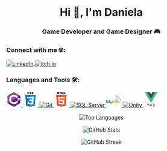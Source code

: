 <h1 align="center">Hi 👋, I'm Daniela</h1>
<h3 align="center">Game Developer and Game Designer 🎮</h3>

<h3 align="left">Connect with me 🌐:</h3>
<p align="left">
  <a href="https://linkedin.com/in/daniela-luiza-duwe-heiderscheidt-168965ab" target="blank">
    <img align="center" src="https://raw.githubusercontent.com/rahuldkjain/github-profile-readme-generator/master/src/images/icons/Social/linked-in-alt.svg" alt="LinkedIn" height="30" width="40" />
  </a>
  <a href="https://danielaluiza.itch.io/" target="blank">
    <img align="center" src="https://static.itch.io/images/itchio-textless-black.svg" alt="itch.io" height="30" width="40" />
  </a>
</p>

<h3 align="left">Languages and Tools 🛠️:</h3>
<p align="left">
  <a href="https://www.w3schools.com/cs/" target="_blank" rel="noreferrer">
    <img src="https://raw.githubusercontent.com/devicons/devicon/master/icons/csharp/csharp-original.svg" alt="C#" width="40" height="40"/>
  </a>
  <a href="https://www.w3schools.com/css/" target="_blank" rel="noreferrer">
    <img src="https://raw.githubusercontent.com/devicons/devicon/master/icons/css3/css3-original-wordmark.svg" alt="CSS3" width="40" height="40"/>
  </a>
  <a href="https://git-scm.com/" target="_blank" rel="noreferrer">
    <img src="https://www.vectorlogo.zone/logos/git-scm/git-scm-icon.svg" alt="Git" width="40" height="40"/>
  </a>
  <a href="https://www.w3.org/html/" target="_blank" rel="noreferrer">
    <img src="https://raw.githubusercontent.com/devicons/devicon/master/icons/html5/html5-original-wordmark.svg" alt="HTML5" width="40" height="40"/>
  </a>
  <a href="https://www.microsoft.com/en-us/sql-server" target="_blank" rel="noreferrer">
    <img src="https://www.svgrepo.com/show/303229/microsoft-sql-server-logo.svg" alt="SQL Server" width="40" height="40"/>
  </a>
  <a href="https://www.mysql.com/" target="_blank" rel="noreferrer">
    <img src="https://raw.githubusercontent.com/devicons/devicon/master/icons/mysql/mysql-original-wordmark.svg" alt="MySQL" width="40" height="40"/>
  </a>
  <a href="https://unity.com/" target="_blank" rel="noreferrer">
    <img src="https://www.vectorlogo.zone/logos/unity3d/unity3d-icon.svg" alt="Unity" width="40" height="40"/>
  </a>
  <a href="https://vuejs.org/" target="_blank" rel="noreferrer">
    <img src="https://raw.githubusercontent.com/devicons/devicon/master/icons/vuejs/vuejs-original-wordmark.svg" alt="Vue.js" width="40" height="40"/>
  </a>
</p>

<p align="center">
  <img align="center" src="https://github-readme-stats.vercel.app/api/top-langs?username=danielaldh&show_icons=true&theme=highcontrast&locale=en&layout=compact&count_private=true&langs_count=10" alt="Top Languages" />
</p>

<p align="center">
  <img align="center" src="https://github-readme-stats.vercel.app/api?username=danielaldh&show_icons=true&theme=highcontrast&locale=en&count_private=true" alt="GitHub Stats" />
</p>

<p align="center">
  <img align="center" src="https://github-readme-streak-stats.herokuapp.com/?user=danielaldh&theme=highcontrast&count_private=true" alt="GitHub Streak" />
</p>
